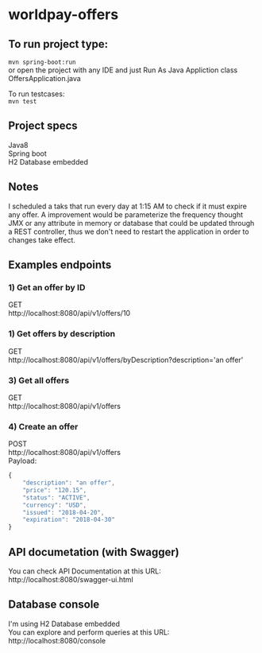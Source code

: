 # worldpay-offers


## To run project type:
```mvn spring-boot:run```  
or open the project with any IDE and just Run As Java Appliction class OffersApplication.java  

To run testcases:  
```mvn test```



## Project specs
Java8  
Spring boot  
H2 Database embedded  



## Notes
I scheduled a taks that run every day at 1:15 AM to check if it must expire any offer.
A improvement would be parameterize the frequency thought JMX 
or any attribute in memory or database that could be updated through a REST controller,
thus we don't need to restart the application in order to changes take effect.


## Examples endpoints

### 1) Get an offer by ID
GET  
http://localhost:8080/api/v1/offers/10


### 1) Get offers by description
GET  
http://localhost:8080/api/v1/offers/byDescription?description='an offer'


### 3) Get all offers
GET  
http://localhost:8080/api/v1/offers


### 4) Create an offer
POST  
http://localhost:8080/api/v1/offers  
Payload:  
```javascript
{
	"description": "an offer",
	"price": "120.15",
	"status": "ACTIVE",
	"currency": "USD",
	"issued": "2018-04-20",
	"expiration": "2018-04-30"
}
```


## API documetation (with Swagger)
You can check API Documentation at this URL:  
http://localhost:8080/swagger-ui.html

## Database console
I'm using H2 Database embedded  
You can explore and perform queries at this URL:  
http://localhost:8080/console  